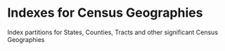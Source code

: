 # Indexes for Census Geographies

Index partitions for States, Counties, Tracts and other significant Census Geographies